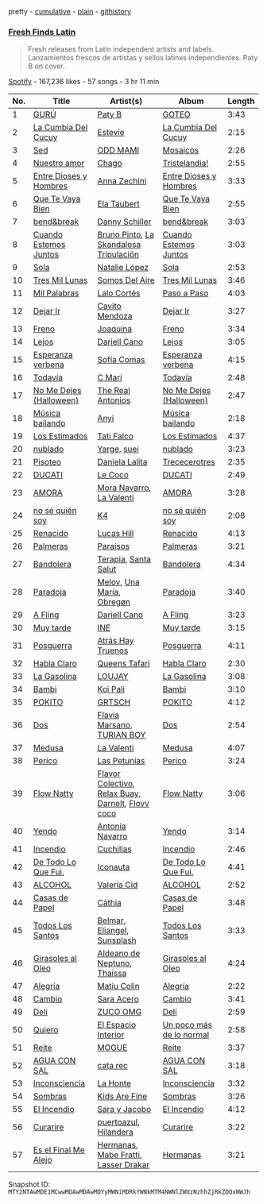pretty - [cumulative](/playlists/cumulative/37i9dQZF1DXagUeYbNSnOA.md) - [plain](/playlists/plain/37i9dQZF1DXagUeYbNSnOA) - [githistory](https://github.githistory.xyz/mackorone/spotify-playlist-archive/blob/main/playlists/plain/37i9dQZF1DXagUeYbNSnOA)

### [Fresh Finds Latin](https://open.spotify.com/playlist/37i9dQZF1DXagUeYbNSnOA)

> Fresh releases from Latin independent artists and labels\. Lanzamientos frescos de artistas y sellos latinxs independientes\. Paty B on cover.

[Spotify](https://open.spotify.com/user/spotify) - 167,236 likes - 57 songs - 3 hr 11 min

| No. | Title | Artist(s) | Album | Length |
|---|---|---|---|---|
| 1 | [GURÚ](https://open.spotify.com/track/0pZAXbsmAvNQvDAYHpXoCF) | [Paty B](https://open.spotify.com/artist/6Uj2QB9FBerTdckLZfCzPs) | [GOTEO](https://open.spotify.com/album/5ItnrdKLPrJzahQHZwjmYy) | 3:43 |
| 2 | [La Cumbia Del Cucuy](https://open.spotify.com/track/2h8gDfMuXDxvJy5R0MGR5L) | [Estevie](https://open.spotify.com/artist/3k9GPiGAtIAOfnfzzy3XQp) | [La Cumbia Del Cucuy](https://open.spotify.com/album/5QjrzT90PTonA3ZdYGQTB1) | 2:15 |
| 3 | [Sed](https://open.spotify.com/track/0tv5fCvV6pLcwstfO2zxLP) | [ODD MAMI](https://open.spotify.com/artist/2Y6AtL4xQFvg8nroRM3ZV6) | [Mosaicos](https://open.spotify.com/album/5o2sEyIX07DbCg86qRWOOC) | 2:26 |
| 4 | [Nuestro amor](https://open.spotify.com/track/3K5z6tNpQfD8GT3BWgSRK6) | [Chago](https://open.spotify.com/artist/5aQK13za62lrxQASWuHMbG) | [Tristelandia!](https://open.spotify.com/album/6R2tvA4USRyvNgPPONtV1I) | 2:55 |
| 5 | [Entre Dioses y Hombres](https://open.spotify.com/track/5t3X8GvRNmJswMbgqYf28v) | [Anna Zechini](https://open.spotify.com/artist/05ZopzejPjuBllmjBPWTKL) | [Entre Dioses y Hombres](https://open.spotify.com/album/4ogy8je9zEM76AP3ZLRAwC) | 3:33 |
| 6 | [Que Te Vaya Bien](https://open.spotify.com/track/4VrRcBXuyEzilGPuSQQ01I) | [Ela Taubert](https://open.spotify.com/artist/5xS8cfsAaFyy188dNJGDbM) | [Que Te Vaya Bien](https://open.spotify.com/album/5SjAfgz5Y2oxU39v2nt74d) | 2:55 |
| 7 | [bend&break](https://open.spotify.com/track/2fzLS5sl9eFH5XT4oZn0nU) | [Danny Schiller](https://open.spotify.com/artist/6Jrjs10cg0Sf0uMzLjfraC) | [bend&break](https://open.spotify.com/album/56vYzeAz55MHDICS5jAbwm) | 3:03 |
| 8 | [Cuando Estemos Juntos](https://open.spotify.com/track/2ikii4lglZTRIKvBJDwUnq) | [Bruno Pinto](https://open.spotify.com/artist/1SsBb8WfdP41lIxnH77s7t), [La Skandalosa Tripulación](https://open.spotify.com/artist/3dTtKHXPMLmyevUFZO941G) | [Cuando Estemos Juntos](https://open.spotify.com/album/2IhW85V6DWFSaz3NCEA4gz) | 3:03 |
| 9 | [Sola](https://open.spotify.com/track/2fUqqd6QM5HLaPQVyC1lng) | [Natalie López](https://open.spotify.com/artist/7C69hD7HaCYbhgrVqYiHXU) | [Sola](https://open.spotify.com/album/4Z0DuXLsLDEgd1a3we0MRC) | 2:53 |
| 10 | [Tres Mil Lunas](https://open.spotify.com/track/0GJbO51Jn2C0IDy0dpGK9b) | [Somos Del Aire](https://open.spotify.com/artist/2FtTSV5f2QKOtTDYAt9pxU) | [Tres Mil Lunas](https://open.spotify.com/album/5KSqoVwfUhOKmeH5Pgo3Zw) | 3:46 |
| 11 | [Mil Palabras](https://open.spotify.com/track/5VmQzCqiEd9JOtTvuI0rar) | [Lalo Cortés](https://open.spotify.com/artist/5aOSxuZtFtsOFvNB4xlssQ) | [Paso a Paso](https://open.spotify.com/album/36uCYKas4A1NhJ5RnP3zeb) | 4:03 |
| 12 | [Dejar Ir](https://open.spotify.com/track/0fDBYjcdhyX5dBYLk8CuVn) | [Cavito Mendoza](https://open.spotify.com/artist/1XqU4hvMAYthv8emuGGSv7) | [Dejar Ir](https://open.spotify.com/album/2jYxX2nzr4bHdKy1SiE4D9) | 3:27 |
| 13 | [Freno](https://open.spotify.com/track/1Rl7Xag6yJM2SpLzeobBgb) | [Joaquina](https://open.spotify.com/artist/081F5qgtVMfcHZKDY1IEa0) | [Freno](https://open.spotify.com/album/6MVpiSxzyVjFd0IQLf7kMd) | 3:34 |
| 14 | [Lejos](https://open.spotify.com/track/4VTS91UQjtt7A8hJQLE466) | [Dariell Cano](https://open.spotify.com/artist/5aCpXuqGhGgQhqHtGObmJT) | [Lejos](https://open.spotify.com/album/1IVtRPT0lFcFcxBn9XRWon) | 3:05 |
| 15 | [Esperanza verbena](https://open.spotify.com/track/5EkSCUTjc5JkOI6EtJ5gSt) | [Sofía Comas](https://open.spotify.com/artist/4W8QcZ9XWkdnFcMFVwL6Rb) | [Esperanza verbena](https://open.spotify.com/album/4SzOzuwAoK3fXfEiLGAGYs) | 4:15 |
| 16 | [Todavía](https://open.spotify.com/track/34VnkKa0LcXs4VJlIicZGs) | [C Marí](https://open.spotify.com/artist/7uthE7Fmy5aYOwlu1Yt4Ps) | [Todavía](https://open.spotify.com/album/2YBHUFzkcoyKMtqaJ8iOoy) | 2:48 |
| 17 | [No Me Dejes \(Halloween\)](https://open.spotify.com/track/4b8H3eaTQm66t3VVFLQL88) | [The Real Antonios](https://open.spotify.com/artist/539CDHy0e3VlZiZPira98V) | [No Me Dejes \(Halloween\)](https://open.spotify.com/album/2Y0OOk9SPUmrO4iDPo7omM) | 2:47 |
| 18 | [Música bailando](https://open.spotify.com/track/7a0UdEUK9b0zcRWMLHDhDA) | [Anyi](https://open.spotify.com/artist/4X3jL5rTrxMobkSxezJ6SD) | [Música bailando](https://open.spotify.com/album/4j0GvUmwAlMVfRz9SVfaRq) | 2:18 |
| 19 | [Los Estimados](https://open.spotify.com/track/4YiUEZRZL8Ns7pseiazQZa) | [Tati Falco](https://open.spotify.com/artist/2iaZ9zGdSh6fSP3uBS6jV6) | [Los Estimados](https://open.spotify.com/album/30sX3OfIDl2WB1DwbtHqlB) | 4:37 |
| 20 | [nublado](https://open.spotify.com/track/5l9D9Uzeba8H3vVbEEoWnd) | [Yarge](https://open.spotify.com/artist/1K2Ti5gTHnn2w1MFUWAKK4), [suei](https://open.spotify.com/artist/6jEjSPxnwsibG6vPOjkeER) | [nublado](https://open.spotify.com/album/1XIcyGupJrLUYtX2JlElVr) | 3:23 |
| 21 | [Pisoteo](https://open.spotify.com/track/3HtDvX3733FuKDzAmNqaPm) | [Daniela Lalita](https://open.spotify.com/artist/2eblCDvXEKYYapO1uchGds) | [Trececerotres](https://open.spotify.com/album/5ENBXjQ6oBDLq0AD6YfPTO) | 2:35 |
| 22 | [DUCATI](https://open.spotify.com/track/0zwxKc6lECZ3pgBXPkVdGX) | [Le Coco](https://open.spotify.com/artist/2ikSIaA1jYSCznIZnWiw2v) | [DUCATI](https://open.spotify.com/album/1j0h6KGTofqV39fVaHsg6X) | 2:49 |
| 23 | [AMORA](https://open.spotify.com/track/7IjtOXWPGD7TcuFCW0syRh) | [Mora Navarro](https://open.spotify.com/artist/1TVta41xrglUQxVheaXZJx), [La Valenti](https://open.spotify.com/artist/2zYHS7xFegFvlEYsOf6cYZ) | [AMORA](https://open.spotify.com/album/67w5GTUP0xRtseWy6MDILI) | 3:28 |
| 24 | [no sé quién soy](https://open.spotify.com/track/6BUWGhSxHTbOb5lv81O41n) | [K4](https://open.spotify.com/artist/0yjlGMMFuIci8JCTAOb2AU) | [no sé quién soy](https://open.spotify.com/album/6bDXLYFW8ZzmYBgAdsJIVw) | 2:08 |
| 25 | [Renacido](https://open.spotify.com/track/1PgYtZpduCudxW8qXsIqiA) | [Lucas Hill](https://open.spotify.com/artist/0grWhu56S2tVSOeSzQiSTM) | [Renacido](https://open.spotify.com/album/6Yaf4PTIaXFWY6IzKntXcg) | 4:13 |
| 26 | [Palmeras](https://open.spotify.com/track/2lMr37Qk71sfTA8VgzqXoU) | [Paraísos](https://open.spotify.com/artist/4UWT6RWeTPk7hN7OihScMM) | [Palmeras](https://open.spotify.com/album/7BnjysmzcG4LA4GgMJwFzm) | 3:21 |
| 27 | [Bandolera](https://open.spotify.com/track/1SjGkMkBgIvDDMcZqyXJ0N) | [Terapia](https://open.spotify.com/artist/5sIea266s3izLKCqmH1SRk), [Santa Salut](https://open.spotify.com/artist/75vabMROpVyiTX4wv3iHFH) | [Bandolera](https://open.spotify.com/album/1k6i5BOlJCY8QFaEeuEvQ3) | 4:34 |
| 28 | [Paradoja](https://open.spotify.com/track/3kFy7VWKyPnIv5RAyXNmcz) | [Melov](https://open.spotify.com/artist/20gixjtBBVMyxYSnMRCV22), [Una María](https://open.spotify.com/artist/7CijOJxzQvp3mA6Sfquinl), [Obregøn](https://open.spotify.com/artist/7e5DKM613ys6ekrqyor2oK) | [Paradoja](https://open.spotify.com/album/5bmesQ37gb6KAUadrpsevz) | 3:40 |
| 29 | [A Fling](https://open.spotify.com/track/3vMT9YnaHxJmfYw78RXMTt) | [Dariell Cano](https://open.spotify.com/artist/5aCpXuqGhGgQhqHtGObmJT) | [A Fling](https://open.spotify.com/album/1vD5edBn4vm1Z3wMQeHynf) | 3:23 |
| 30 | [Muy tarde](https://open.spotify.com/track/5fL7LHsH2WoPHA5L7h3UAg) | [INE](https://open.spotify.com/artist/6ipS4LV3wt9uKWEm8q6gcB) | [Muy tarde](https://open.spotify.com/album/73zkiZzHZxNkhiFSXBBs0X) | 3:15 |
| 31 | [Posguerra](https://open.spotify.com/track/5Kb5RhVvDm5he4xTJ1aNqQ) | [Atrás Hay Truenos](https://open.spotify.com/artist/6KDozt8X774pjyp1oVMsmz) | [Posguerra](https://open.spotify.com/album/78FkR6dvHY3QXLu5Y7wDZF) | 4:11 |
| 32 | [Habla Claro](https://open.spotify.com/track/4umBg5LdVN10ndZ605idaQ) | [Queens Tafari](https://open.spotify.com/artist/4rKOg5tFcABYTjPHseU3fK) | [Habla Claro](https://open.spotify.com/album/6YXHNTLs6P6K92BYebBdYH) | 2:30 |
| 33 | [La Gasolina](https://open.spotify.com/track/2sF7SP88KqQr1CqDkMHKiX) | [LOUJAY](https://open.spotify.com/artist/3LSQt5vgYueIbyiCst6Cwp) | [La Gasolina](https://open.spotify.com/album/2HmYkPmWbjrpcqQ8vHg8nz) | 3:08 |
| 34 | [Bambi](https://open.spotify.com/track/5mVTUPQXQzS2Ty8MBZ0FhT) | [Koi Pali](https://open.spotify.com/artist/2gJGOjo2E0RVyl1wfGEe33) | [Bambi](https://open.spotify.com/album/0wjElLjSudN1nqdwliwXtG) | 3:10 |
| 35 | [POKITO](https://open.spotify.com/track/1LcaaSNwevnQVU5vTrr7LS) | [GRTSCH](https://open.spotify.com/artist/0UuPYvwZmo6lXXvi1S5mLK) | [POKITO](https://open.spotify.com/album/6YcErFG20xGWeOk0SoDy9T) | 4:12 |
| 36 | [Dos](https://open.spotify.com/track/1mUbtSADhtduD8wDAsp5d3) | [Flavia Marsano](https://open.spotify.com/artist/0E3zF8psuUTTnB0CpbIw8A), [TURIAN BOY](https://open.spotify.com/artist/1eSwgui2FpnjUczhPdCuvb) | [Dos](https://open.spotify.com/album/3CZAEDPl0NPom8kZskSk3n) | 2:54 |
| 37 | [Medusa](https://open.spotify.com/track/6M2fkduE9eKOmZFTS3IDlp) | [La Valenti](https://open.spotify.com/artist/2zYHS7xFegFvlEYsOf6cYZ) | [Medusa](https://open.spotify.com/album/1FGitIgiVbZh21SrFMBt8G) | 4:07 |
| 38 | [Perico](https://open.spotify.com/track/5OdPwVjE7NN9Gu43JoeVyK) | [Las Petunias](https://open.spotify.com/artist/5ahvDss0AH60cd2AWqoU1r) | [Perico](https://open.spotify.com/album/5ZUqoR5HMtZJv2kUsjSUca) | 3:24 |
| 39 | [Flow Natty](https://open.spotify.com/track/7EDf9zG0Xan6ZT7QatIsYq) | [Flavor Colectivo](https://open.spotify.com/artist/5CpJ1RaJKGE5iZ14Dg3YYl), [Relax Buay](https://open.spotify.com/artist/3BRqgBejceV380iCe3RPAq), [Darnelt](https://open.spotify.com/artist/4LLUyAiSXJwDzoSCDa1q51), [Flovv coco](https://open.spotify.com/artist/6IUsZuEhV1j9DsdMnCnleu) | [Flow Natty](https://open.spotify.com/album/0STCOjnotffOUHHmUnWzm7) | 3:06 |
| 40 | [Yendo](https://open.spotify.com/track/2z5SxI5c7V2KeZvLhWdZij) | [Antonia Navarro](https://open.spotify.com/artist/1xmUtLnSPwuJOVGB5kZwSt) | [Yendo](https://open.spotify.com/album/77NMPAtfaEyFCPfOSOQBSj) | 3:14 |
| 41 | [Incendio](https://open.spotify.com/track/662HK9Y4QNgllJyLgjsmp3) | [Cuchillas](https://open.spotify.com/artist/1ijMSVBbWChLbwqGPM5ye8) | [Incendio](https://open.spotify.com/album/0Ml6rdX8Oz0dp2SexNafy4) | 2:46 |
| 42 | [De Todo Lo Que Fui.](https://open.spotify.com/track/6XHD6YyLwHaXgzueE06M1T) | [Iconauta](https://open.spotify.com/artist/77E8njlzjdYyrOQIkPyPLL) | [De Todo Lo Que Fui.](https://open.spotify.com/album/5r3V99jI3Ix5C5QG4L78je) | 4:41 |
| 43 | [ALCOHOL](https://open.spotify.com/track/1KlXeNDsdBFK8hUy98hM3a) | [Valeria Cid](https://open.spotify.com/artist/1klJBfGgnBcEI8uVTwLm9U) | [ALCOHOL](https://open.spotify.com/album/4VRmyOwP7CCT3hxwxlWWla) | 2:52 |
| 44 | [Casas de Papel](https://open.spotify.com/track/4CBSgapphmbC1Y7bGY1l1Y) | [Cáthia](https://open.spotify.com/artist/0McFsmqPN058Obu0yHoKX3) | [Casas de Papel](https://open.spotify.com/album/4ASwsSghM0muZ5n7SHI2Rn) | 3:48 |
| 45 | [Todos Los Santos](https://open.spotify.com/track/5QLjbGLCGssN55oxPrd9km) | [Belmar](https://open.spotify.com/artist/5vDnG2WZMxXkNboI8AJ3af), [Eliangel](https://open.spotify.com/artist/2O6bkbT1rbraCDdRKT9nPA), [Sunsplash](https://open.spotify.com/artist/56LTeMVDItLpwZPI2UCKCr) | [Todos Los Santos](https://open.spotify.com/album/0vHw6Q8lqxb4GcXdhUKOiR) | 3:33 |
| 46 | [Girasoles al Oleo](https://open.spotify.com/track/2pLnslSZU2Kvo6VPNLwOmf) | [Aldeano de Neptuno](https://open.spotify.com/artist/7yU2HDXuhph3gvTovbTGSj), [Thaissa](https://open.spotify.com/artist/2cKO3OiykGBzHdb6406dHZ) | [Girasoles al Oleo](https://open.spotify.com/album/4qMplBH0Zqv8KbkawU8Y0d) | 4:24 |
| 47 | [Alegría](https://open.spotify.com/track/4oxKdkEXwEdXdNaC6VxFty) | [Matiu Colin](https://open.spotify.com/artist/6W8Ofn1pE301BFgbJKoHTr) | [Alegría](https://open.spotify.com/album/3YSQyXp8WtEyzqDqbmEe1f) | 2:22 |
| 48 | [Cambio](https://open.spotify.com/track/2Wx2d8OODeBcsE3YvuOzGw) | [Sara Acero](https://open.spotify.com/artist/6W6fsqgVlpnVT4hRA4eAA3) | [Cambio](https://open.spotify.com/album/4vailhGtYloRy0jxzbQMB6) | 3:41 |
| 49 | [Deli](https://open.spotify.com/track/2RJGG7vHbpeHAQBn3j0uXy) | [ZUCO OMG](https://open.spotify.com/artist/6hA5ALJWFb44ixgQMMvng7) | [Deli](https://open.spotify.com/album/1epbH0ETJHGa7WAOso7Mbc) | 2:59 |
| 50 | [Quiero](https://open.spotify.com/track/5KSYtUHpxFoci0kh3B8byx) | [El Espacio Interior](https://open.spotify.com/artist/0v6nWltBnozbHnwzIjYz1b) | [Un poco más de lo normal](https://open.spotify.com/album/0DQz5PhEXRcoXg6Jbzvxxj) | 2:58 |
| 51 | [Reíte](https://open.spotify.com/track/1VWmj6TYc1UdEsamBt1VLf) | [MOGUE](https://open.spotify.com/artist/18es9hoK2KUOefwp7D5Rsx) | [Reíte](https://open.spotify.com/album/2GvYbgbsVHC4SVDhqyFt2q) | 3:37 |
| 52 | [AGUA CON SAL](https://open.spotify.com/track/2kvbeU7k2FyJe4YeozhRHg) | [cata rec](https://open.spotify.com/artist/6FuVz60JBS0jAVEpDzdY2A) | [AGUA CON SAL](https://open.spotify.com/album/0LrLOhCO0xMlpS9a19rE5m) | 3:18 |
| 53 | [Inconsciencia](https://open.spotify.com/track/4Dm11rwqGsTvDLml88JyIL) | [La Honte](https://open.spotify.com/artist/4Irt9HPbh6MbM90waVOFiA) | [Inconsciencia](https://open.spotify.com/album/10PYCHUMNWA4vfuXR8DByd) | 3:32 |
| 54 | [Sombras](https://open.spotify.com/track/01nlKVa79FmkgQ9oYTQzcC) | [Kids Are Fine](https://open.spotify.com/artist/61BZt7XBK4I6rBigflezos) | [Sombras](https://open.spotify.com/album/3dp6pcPCn6wJ08AyUuAy4F) | 3:26 |
| 55 | [El Incendio](https://open.spotify.com/track/58SONbpFYstwN4LCITKI0v) | [Sara y Jacobo](https://open.spotify.com/artist/3xPClsuX8srpHtN8CCgSZX) | [El Incendio](https://open.spotify.com/album/2wKY7SiYOJsGgo54d199pr) | 4:12 |
| 56 | [Curarire](https://open.spotify.com/track/0FYXJKkWdtKffPfPDu7omA) | [puertoazul](https://open.spotify.com/artist/0iCY5VtcfIWlryZ0RioQZ7), [Hilandera](https://open.spotify.com/artist/74PfPEOPKfB85LC1Sb4lwO) | [Curarire](https://open.spotify.com/album/1AyjQmNVdv7HcFAP282See) | 3:22 |
| 57 | [Es el Final Me Alejo](https://open.spotify.com/track/6maJAvK0EEnYJlwd2Rilfo) | [Hermanas](https://open.spotify.com/artist/6DhjvxaxmaX7X9WGAGnxSr), [Mabe Fratti](https://open.spotify.com/artist/7yHfb2D8qIBgrzclpSsTeo), [Lasser Drakar](https://open.spotify.com/artist/5PMSq3OgSznXoYCWcszP7K) | [Hermanas](https://open.spotify.com/album/76M6D300MhUyIFv3gvoI54) | 3:21 |

Snapshot ID: `MTY2NTAwMDE1MCwwMDAwMDAwMDYyMWNiMDRkYWNkMTM4NWNlZWUzNzhhZjRkZDQxNWJh`
